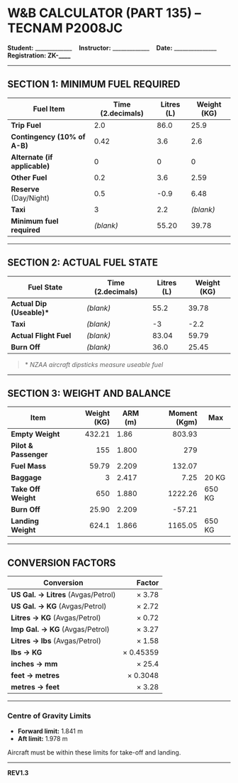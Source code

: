 # W&B CALCULATOR (PART 135) – TECNAM P2008JC

**Student:** _____________ &nbsp;&nbsp; **Instructor:** _____________ &nbsp;&nbsp;  **Date:** _______________ &nbsp;&nbsp;&nbsp;&nbsp; **Registration: ZK-____**


---

## SECTION 1: MINIMUM FUEL REQUIRED

| Fuel Item                       | Time (2.decimals) | Litres (L) | Weight (KG) |
|--------------------------------|-------------------|------------|------------|
| **Trip Fuel**                   | 2.0              | 86.0       | 25.9       |
| **Contingency (10% of A-B)**    | 0.42             | 3.6        | 2.6        |
| **Alternate (if applicable)**   | 0                | 0          | 0          |
| **Other Fuel**                  | 0.2              | 3.6        | 2.59       |
| **Reserve**<br/>(Day/Night)     | 0.5              | -0.9       | 6.48       |
| **Taxi**                        | 3                | 2.2        | *(blank)*  |
| **Minimum fuel required**       | *(blank)*        | 55.20      | 39.78      |

---

## SECTION 2: ACTUAL FUEL STATE

| Fuel State            | Time (2.decimals) | Litres (L) | Weight (KG) |
|-----------------------|-------------------|------------|------------|
| **Actual Dip (Useable)\*** | *(blank)*       | 55.2       | 39.78      |
| **Taxi**              | *(blank)*         | -3         | -2.2       |
| **Actual Flight Fuel** | *(blank)*         | 83.04      | 59.79      |
| **Burn Off**          | *(blank)*         | 36.0       | 25.45      |

> \* *NZAA aircraft dipsticks measure useable fuel*

---

## SECTION 3: WEIGHT AND BALANCE

| Item               | Weight (KG) | ARM (m)  | Moment (Kgm) | Max    |
|--------------------|------------:|---------|-------------:|--------|
| **Empty Weight**   | 432.21      | 1.86    | 803.93       |        |
| **Pilot & Passenger** | 155      | 1.800   | 279          |        |
| **Fuel Mass**      | 59.79       | 2.209   | 132.07       |        |
| **Baggage**        | 3           | 2.417   | 7.25         | 20 KG  |
| **Take Off Weight**| 650         | 1.880   | 1222.26      | 650 KG |
| **Burn Off**       | 25.90       | 2.209   | -57.21       |        |
| **Landing Weight** | 624.1       | 1.866   | 1165.05      | 650 KG |

---

## CONVERSION FACTORS

| Conversion                                | Factor   |
|-------------------------------------------|---------:|
| **US Gal. → Litres** (Avgas/Petrol)       | × 3.78   |
| **US Gal. → KG** (Avgas/Petrol)           | × 2.72   |
| **Litres → KG** (Avgas/Petrol)            | × 0.72   |
| **Imp Gal. → KG** (Avgas/Petrol)          | × 3.27   |
| **Litres → lbs** (Avgas/Petrol)           | × 1.58   |
| **lbs → KG**                              | × 0.45359|
| **inches → mm**                           | × 25.4   |
| **feet → metres**                         | × 0.3048 |
| **metres → feet**                         | × 3.28   |

---

### Centre of Gravity Limits

- **Forward limit:** 1.841 m  
- **Aft limit:** 1.978 m  

Aircraft must be within these limits for take-off and landing.

---

**REV1.3**

